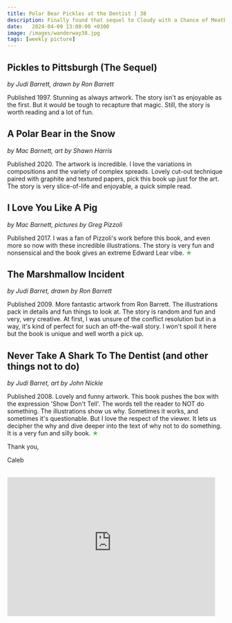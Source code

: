 ```yaml
---
title: Polar Bear Pickles at the Dentist | 38
description: Finally found that sequel to Cloudy with a Chance of Meatballs
date:   2024-04-09 13:00:00 +0300
image: /images/wanderway38.jpg
tags: [weekly picture]
---
```


## Pickles to Pittsburgh (The Sequel)

*by Judi Barrett, drawn by Ron Barrett*

Published 1997. Stunning as always artwork. The story isn't as enjoyable as the first. But it would be tough to recapture that magic. Still, the story is worth reading and a lot of fun. 

## A Polar Bear in the Snow

*by Mac Barnett, art by Shawn Harris*

Published 2020. The artwork is incredible. I love the variations in compositions and the variety of complex spreads. Lovely cut-out technique paired with graphite and textured papers, pick this book up just for the art. The story is very slice-of-life and enjoyable, a quick simple read. 

## I Love You Like A Pig

*by Mac Barnett, pictures by Greg Pizzoli*

Published 2017. I was a fan of Pizzoli's work before this book, and even more so now with these incredible illustrations. The story is very fun and nonsensical and the book gives an extreme Edward Lear vibe. <h style="color:#5ABB71;">★</h>

## The Marshmallow Incident

*by Judi Barret, drawn by Ron Barrett*

Published 2009. More fantastic artwork from Ron Barrett. The illustrations pack in details and fun things to look at. The story is random and fun and very, very creative. At first, I was unsure of the conflict resolution but in a way, it's kind of perfect for such an off-the-wall story. I won't spoil it here but the book is unique and well worth a pick up. 

## Never Take A Shark To The Dentist (and other things not to do)

*by Judi Barret, art by John Nickle*

Published 2008. Lovely and funny artwork. This book pushes the box with the expression 'Show Don't Tell'. The words tell the reader to NOT do something. The illustrations show us why. Sometimes it works, and sometimes it's questionable. But I love the respect of the viewer. It lets us decipher the why and dive deeper into the text of why not to do something. It is a very fun and silly book. <h style="color:#5ABB71;">★</h>

Thank you,

Caleb <br>
<br>

<iframe src="https://thewanderway.substack.com/embed" width="480" height="320" style="border:1px solid #EEE; background:white;" frameborder="0" scrolling="no"></iframe>